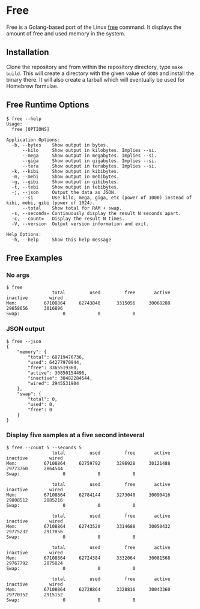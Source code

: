 # Free
Free is a Golang-based port of the Linux [free](https://man7.org/linux/man-pages/man1/free.1.html) command. It displays the amount of free and used memory in the system.

## Installation
Clone the repository and from within the repository directory, type `make build`. This will create a directory with the given value of `GOOS` and install the binary there. It will also create a tarball which will eventually be used for Homebrew formulae.

## Free Runtime Options
```
$ free --help
Usage:
  free [OPTIONS]

Application Options:
  -b, --bytes    Show output in bytes.
      --kilo     Show output in kilobytes. Implies --si.
      --mega     Show output in megabytes. Implies --si.
      --giga     Show output in gigabytes. Implies --si.
      --tera     Show output in terabytes. Implies --si.
  -k, --kibi     Show output in kibibytes.
  -m, --mebi     Show output in mebibytes.
  -g, --gibi     Show output in gibibytes.
  -t, --tebi     Show output in tebibytes.
  -j, --json     Output the data as JSON.
      --si       Use kilo, mega, giga, etc (power of 1000) instead of kibi, mebi, gibi (power of 1024).
      --total    Show total for RAM + swap.
  -s, --seconds= Continuously display the result N seconds apart.
  -c, --count=   Display the result N times.
  -V, --version  Output version information and exit.

Help Options:
  -h, --help     Show this help message
  ```
  
## Free Examples
### No args
```
$ free
                 total         used         free       active     inactive        wired
Mem:          67108864     62743840      3315056     30068288     29658656      3016896
Swap:                0            0            0
```

### JSON output
```
$ free --json
{
    "memory": {
        "total": 68719476736,
        "used": 64277970944,
        "free": 3365519360,
        "active": 30850154496,
        "inactive": 30482284544,
        "wired": 2945531904
    },
    "swap": {
        "total": 0,
        "used": 0,
        "free": 0
    }
}
```

### Display five samples at a five second inteveral
```
$ free --count 5 --seconds 5
                 total         used         free       active     inactive        wired
Mem:          67108864     62759792      3296928     30121488     29773760      2864544
Swap:                0            0            0

                 total         used         free       active     inactive        wired
Mem:          67108864     62784144      3273040     30090416     29808512      2885216
Swap:                0            0            0

                 total         used         free       active     inactive        wired
Mem:          67108864     62743520      3314688     30050432     29775232      2917856
Swap:                0            0            0

                 total         used         free       active     inactive        wired
Mem:          67108864     62724384      3332064     30081568     29767792      2875024
Swap:                0            0            0

                 total         used         free       active     inactive        wired
Mem:          67108864     62728864      3328816     30043360     29770352      2915152
Swap:                0            0            0
```
